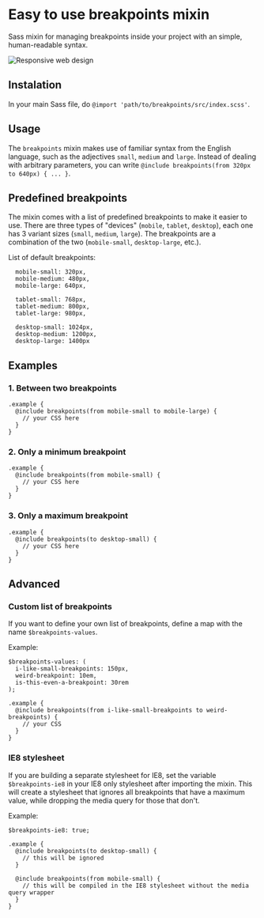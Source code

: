 # Easy to use breakpoints mixin
Sass mixin for managing breakpoints inside your project with an simple, human-readable syntax.

![Responsive web design](https://upload.wikimedia.org/wikipedia/commons/8/81/Content-is-like-water-1980.jpg)

## Instalation
In your main Sass file, do `@import 'path/to/breakpoints/src/index.scss'`.

## Usage
The `breakpoints` mixin makes use of familiar syntax from the English language, such as the adjectives `small`, `medium` and `large`. Instead of dealing with arbitrary parameters, you can write `@include breakpoints(from 320px to 640px) { ... }`.

## Predefined breakpoints
The mixin comes with a list of predefined breakpoints to make it easier to use. There are three types of "devices" (`mobile`, `tablet`, `desktop`), each one has 3 variant sizes (`small`, `medium`, `large`). The breakpoints are a combination of the two (`mobile-small`, `desktop-large`, etc.).

List of default breakpoints:
```
  mobile-small: 320px,
  mobile-medium: 480px,
  mobile-large: 640px,

  tablet-small: 768px,
  tablet-medium: 800px,
  tablet-large: 980px,

  desktop-small: 1024px,
  desktop-medium: 1200px,
  desktop-large: 1400px
```

## Examples

### 1. Between two breakpoints
```
.example {
  @include breakpoints(from mobile-small to mobile-large) {
    // your CSS here
  }
}
```

### 2. Only a minimum breakpoint
```
.example {
  @include breakpoints(from mobile-small) {
    // your CSS here
  }
}
```

### 3. Only a maximum breakpoint
```
.example {
  @include breakpoints(to desktop-small) {
    // your CSS here
  }
}
```

## Advanced

### Custom list of breakpoints
If you want to define your own list of breakpoints, define a map with the name `$breakpoints-values`.

Example:
```
$breakpoints-values: (
  i-like-small-breakpoints: 150px,
  weird-breakpoint: 10em,
  is-this-even-a-breakpoint: 30rem
);

.example {
  @include breakpoints(from i-like-small-breakpoints to weird-breakpoints) {
    // your CSS
  }
}
```

### IE8 stylesheet
If you are building a separate stylesheet for IE8, set the variable `$breakpoints-ie8` in your IE8 only stylesheet after importing the mixin. This will create a stylesheet that ignores all breakpoints that have a maximum value, while dropping the media query for those that don't.

Example:
```
$breakpoints-ie8: true;

.example {
  @include breakpoints(to desktop-small) {
    // this will be ignored
  }

  @include breakpoints(from mobile-small) {
    // this will be compiled in the IE8 stylesheet without the media query wrapper
  }
}
```
